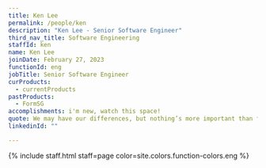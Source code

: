 ```yaml
---
title: Ken Lee
permalink: /people/ken
description: "Ken Lee - Senior Software Engineer"
third_nav_title: Software Engineering
staffId: ken
name: Ken Lee
joinDate: February 27, 2023
functionId: eng
jobTitle: Senior Software Engineer
curProducts:
  - currentProducts
pastProducts:
  - FormSG
accomplishments: i'm new, watch this space!
quote: We may have our differences, but nothing’s more important than family.
linkedinId: ""

---
```


{% include staff.html staff=page color=site.colors.function-colors.eng %}
